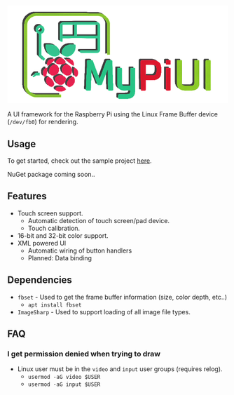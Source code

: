 ![Logo](.github/assets/logo.png)

A UI framework for the Raspberry Pi using the Linux Frame Buffer device (`/dev/fb0`) for rendering.

## Usage
To get started, check out the sample project [here](./MyPiUI.Sample).

NuGet package coming soon..

## Features
- Touch screen support.
  - Automatic detection of touch screen/pad device.
  - Touch calibration.
- 16-bit and 32-bit color support.
- XML powered UI
  - Automatic wiring of button handlers
  - Planned: Data binding

## Dependencies
- `fbset` - Used to get the frame buffer information (size, color depth, etc..)
  - `apt install fbset`
- `ImageSharp` - Used to support loading of all image file types.

## FAQ
### I get permission denied when trying to draw
- Linux user must be in the `video` and `input` user groups (requires relog).
  - `usermod -aG video $USER`
  - `usermod -aG input $USER`